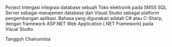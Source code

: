 Porject Intergasi integrasi database sebuah Toko elektronik pada SMSS SQL Server sebagai manajemen database dan Visual Studio sebagai platform pengembangan aplikasi.
Bahasa yang digunakan adalah C# atau C-Sharp, dengan framework ASP.NET Web Application (.NET Framework) pada Visual Studio.

Tangguh Chairunnisa
